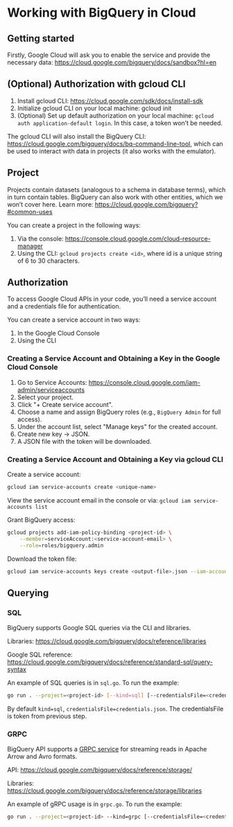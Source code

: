 # Working with BigQuery in Cloud

## Getting started
Firstly, Google Cloud will ask you to enable the service and provide the necessary data:
https://cloud.google.com/bigquery/docs/sandbox?hl=en


## (Optional) Authorization with gcloud CLI
1. Install gcloud CLI: https://cloud.google.com/sdk/docs/install-sdk
2. Initialize gcloud CLI on your local machine: gcloud init
3. (Optional) Set up default authorization on your local machine: `gcloud auth application-default login`. In this case, a token won’t be needed.

The gcloud CLI will also install the BigQuery CLI: 
https://cloud.google.com/bigquery/docs/bq-command-line-tool,
which can be used to interact with data in projects (it also works with the emulator).


## Project
Projects contain datasets (analogous to a schema in database terms), which in turn contain tables.
BigQuery can also work with other entities, which we won’t cover here.
Learn more: https://cloud.google.com/bigquery?#common-uses

You can create a project in the following ways:
1. Via the console: https://console.cloud.google.com/cloud-resource-manager
2. Using the CLI: `gcloud projects create <id>`, where id is a unique string of 6 to 30 characters.

## Authorization
To access Google Cloud APIs in your code, you’ll need a service account and a credentials file for authentication.

You can create a service account in two ways:
1. In the Google Cloud Console
2. Using the CLI

### Creating a Service Account and Obtaining a Key in the Google Cloud Console
1. Go to Service Accounts: https://console.cloud.google.com/iam-admin/serviceaccounts
2. Select your project.
3. Click "+ Create service account".
4. Choose a name and assign BigQuery roles (e.g., `BigQuery Admin` for full access).
5. Under the account list, select "Manage keys" for the created account.
6. Create new key → JSON.
7. A JSON file with the token will be downloaded.

### Creating a Service Account and Obtaining a Key via gcloud CLI
Create a service account:
```bash
gcloud iam service-accounts create <unique-name>
```

View the service account email in the console or via: 
`gcloud iam service-accounts list`

Grant BigQuery access:
```bash
gcloud projects add-iam-policy-binding <project-id> \
    --member=serviceAccount:<service-account-email> \
    --role=roles/bigquery.admin
```

Download the token file:
```bash
gcloud iam service-accounts keys create <output-file>.json --iam-account=<service-account-email>
```

## Querying

### SQL 
BigQuery supports Google SQL queries via the CLI and libraries.

Libraries: https://cloud.google.com/bigquery/docs/reference/libraries

Google SQL reference: https://cloud.google.com/bigquery/docs/reference/standard-sql/query-syntax

An example of SQL queries is in `sql.go`. To run the example:
```bash
go run . --project=<project-id> [--kind=sql] [--credentialsFile=<credentials-file>] 
```

By default `kind=sql`, `credentialsFile=credentials.json`.  The credentialsFile is token from previous step. 

### GRPC
BigQuery API supports a [GRPC service](https://cloud.google.com/bigquery/docs/reference/storage/rpc) 
for streaming reads in Apache Arrow and Avro formats.

API: https://cloud.google.com/bigquery/docs/reference/storage/

Libraries: https://cloud.google.com/bigquery/docs/reference/storage/libraries

An example of gRPC usage is in `grpc.go`. To run the example:
```bash
go run . --project=<project-id> --kind=grpc [--credentialsFile=<credentials-file>] 
```
